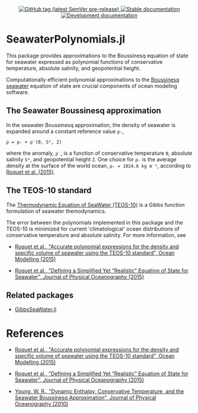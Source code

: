 <!-- Version and documentation badges -->
<p align="center">
  <a href="https://github.com/CliMA/SeawaterPolynomials.jl/releases">
    <img alt="GitHub tag (latest SemVer pre-release)" src="https://img.shields.io/github/v/tag/CliMA/SeawaterPolynomials.jl?include_prereleases&label=latest%20version&logo=github&sort=semver&style=flat-square">
  </a>
  <a href="https://clima.github.io/SeawaterPolynomials.jl/stable">
    <img alt="Stable documentation" src="https://img.shields.io/badge/documentation-stable%20release-blue?style=flat-square">
  </a>
  <a href="https://clima.github.io/SeawaterPolynomials.jl/dev">
    <img alt="Development documentation" src="https://img.shields.io/badge/documentation-in%20development-orange?style=flat-square">
  </a>
</p>


# SeawaterPolynomials.jl

This package provides approximations to the Boussinesq equation of state for seawater expressed as polynomial functions of conservative temperature, absolute salinity, and geopotential height. 

Computationally efficient polynomial approximations to the [Boussinesq seawater](https://doi.org/10.1175/2009JPO4294.1) equation of state are crucial components of ocean modeling software.

## The Seawater Boussinesq approximation

In the seawater Boussinesq approximation, the density of seawater is expanded around a constant reference value `ρᵣ`,

```
ρ = ρᵣ + ρ′(Θ, Sᴬ, Z)
```

where the anomaly, `ρ′`, is a function of conservative temperature `Θ`, absolute salinity `Sᴬ`, and geopotential height `Z`.
One choice for `ρᵣ` is the average density at the surface of the world ocean, `ρᵣ = 1024.6 kg m⁻³`, according to [Roquet et al. (2015)](https://doi.org/10.1175/JPO-D-15-0080.1).

## The TEOS-10 standard

The [Thermodynamic Equation of SeaWater (TEOS-10)](http://www.teos-10.org) is a Gibbs function formulation of seawater themodynamics.

The error between the polynomials implemented in this package and the TEOS-10 is minimized for current 'climatological' ocean distributions of conservative temperature and absolute salinity. For more information, see

* [Roquet et al., "Accurate polynomial expressions for the density and specific volume of seawater using the TEOS-10 standard", Ocean Modelling (2015)](https://doi.org/10.1016/j.ocemod.2015.04.002)

* [Roquet et al., "Defining a Simplified Yet “Realistic” Equation of State for Seawater", Journal of Physical Oceanography (2015)](https://doi.org/10.1175/JPO-D-15-0080.1)

## Related packages

* [GibbsSeaWater.jl](https://github.com/TEOS-10/GibbsSeaWater.jl)

# References

* [Roquet et al., "Accurate polynomial expressions for the density and specific volume of seawater using the TEOS-10 standard", Ocean Modelling (2015)](https://doi.org/10.1016/j.ocemod.2015.04.002)

* [Roquet et al., "Defining a Simplified Yet “Realistic” Equation of State for Seawater", Journal of Physical Oceanography (2015)](https://doi.org/10.1175/JPO-D-15-0080.1)

* [Young, W. R., "Dynamic Enthalpy, Conservative Temperature, and the Seawater Boussinesq Approximation", Journal of Physical Oceanography (2010)](https://doi.org/10.1175/2009JPO4294.1)
